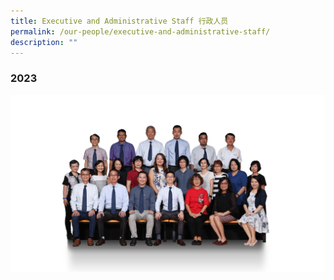 ```yaml
---
title: Executive and Administrative Staff 行政人员
permalink: /our-people/executive-and-administrative-staff/
description: ""
---
```

### 2023
![](/images/Our%20People/eas2023_2240x1260.png)